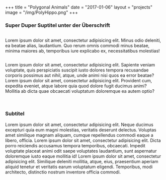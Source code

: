 +++
title = "Polygonal Animals"
date = "2017-01-06"
layout = "projects"
image = "/img/PolyHippo.png"
+++

<h3>Super Duper Suptitel unter der Überschrift</h3>

<img src="\img\PolyTrenner1.png" alt="">


Lorem ipsum dolor sit amet, consectetur adipisicing elit. Minus odio deleniti, ea beatae alias, laudantium. Quo rerum omnis commodi minus beatae, minima maiores ab, temporibus iure explicabo ex, necessitatibus molestias!

<img src="\img\PolyItem1.png" alt="">

Lorem ipsum dolor sit amet, consectetur adipisicing elit. Sapiente veniam voluptate, quis perspiciatis suscipit iusto dolores tempora recusandae corporis possimus aut nihil, atque, unde animi nisi quos ea error beatae?
Lorem ipsum dolor sit amet, consectetur adipisicing elit. Provident cum, expedita eveniet, atque labore quia quod dolore fugit ducimus animi? Mollitia ab dicta quae obcaecati voluptatum doloremque ea autem optio?


<img src="\img\PolyCat.png" alt="">
<img src="\img\PolyDog.png" alt="">
<img src="\img\PolyCow.png" alt="">




<h3>Subtitel</h3>

Lorem ipsum dolor sit amet, consectetur adipisicing elit. Neque ducimus excepturi quia eum magni molestias, veritatis deserunt delectus. Voluptas amet similique magnam aliquam, cumque repellendus commodi eaque a libero, officia. Lorem ipsum dolor sit amet, consectetur adipisicing elit. Dicta porro reiciendis accusamus tempora temporibus, obcaecati. Impedit voluptate placeat animi odit saepe voluptates laudantium, sunt aspernatur doloremque iusto eaque mollitia id! Lorem ipsum dolor sit amet, consectetur adipisicing elit. Similique deleniti mollitia, atque, eius, praesentium aperiam aliquid tenetur et veritatis earum voluptatum eligendi. Temporibus, modi architecto, distinctio nostrum inventore officia commodi.